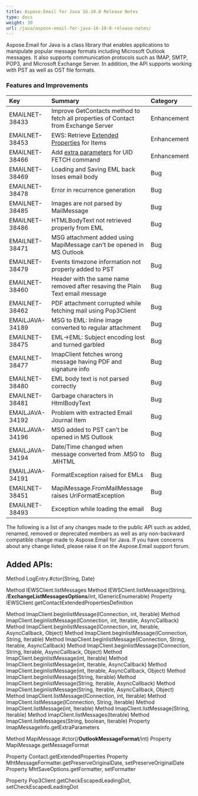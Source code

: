 ```yaml
---
title: Aspose.Email for Java 16.10.0 Release Notes
type: docs
weight: 30
url: /java/aspose-email-for-java-16-10-0-release-notes/
---
```


Aspose.Email for Java is a class library that enables applications to manipulate popular message formats including Microsoft Outlook messages. It also supports communication protocols such as IMAP, SMTP, POP3, and Microsoft Exchange Server. In addition, the API supports working with PST as well as OST file formats.
### **Features and Improvements**

|**Key** |**Summary** |**Category** |
| :- | :- | :- |
|EMAILNET-38433 |Improve GetContacts method to fetch all properties of Contact from Exchange Server |Enhancement |
|EMAILNET-38453 |EWS: Retrieve [Extended Properties](/email/java/working-with-exchange-mailbox-and-messages/#listing-messages) for Items |Enhancement |
|EMAILNET-38466 |Add [extra parameters](/email/java/fetching-messages-and-saving-to-disc/#retrieve-extra-parameters-as-summary-information) for UID FETCH command |Enhancement |
|EMAILNET-38469 |Loading and Saving EML back loses email body |Bug |
|EMAILNET-38478 |Error in recurrence generation |Bug |
|EMAILNET-38485 |Images are not parsed by MailMessage |Bug |
|EMAILNET-38486 |HTMLBodyText not retrieved properly from EML |Bug |
|EMAILNET-38471 |MSG attachment added using MapiMessage can't be opened in MS Outlook |Bug |
|EMAILNET-38479 |Events timezone information not properly added to PST |Bug |
|EMAILNET-38460 |Header with the same name removed after resaving the Plain Text email message |Bug |
|EMAILNET-38462 |PDF attachment corrupted while fetching mail using Pop3Client |Bug |
|EMAILJAVA-34189 |MSG to EML: Inline image converted to regular attachment |Bug |
|EMAILNET-38475 |EML->EML: Subject encoding lost and turned garbled |Bug |
|EMAILNET-38477 |ImapClient fetches wrong message having PDF and signature info |Bug |
|EMAILNET-38480 |EML body text is not parsed correctly |Bug |
|EMAILNET-38481 |Garbage characters in HtmlBodyText |Bug |
|EMAILJAVA-34192 |Problem with extracted Email Journal Item |Bug |
|EMAILJAVA-34196 |MSG added to PST can't be opened in MS Outlook |Bug |
|EMAILJAVA-34194 |Date/Time changed when message converted from .MSG to .MHTML |Bug |
|EMAILJAVA-34191 |FormatException raised for EMLs |Bug |
|EMAILNET-38451 |MapiMessage.FromMailMessage raises UriFormatException |Bug |
|EMAILNET-38493 |Exception while loading the email |Bug |

The following is a list of any changes made to the public API such as added, renamed, removed or deprecated members as well as any non-backward compatible change made to Aspose.Email for Java. If you have concerns about any change listed, please raise it on the Aspose.Email support forum.
## **Added APIs:**
Method LogEntry.#ctor(String, Date)

Method IEWSClient.listMessages
Method IEWSClient.listMessages(String, /**ExchangeListMessagesOptions**/int, IGenericEnumerable<String>)
Property IEWSClient.getContactExtendedPropertiesDefinition

Method ImapClient.beginlistMessage(IConnection, int, Iterable<String>)
Method ImapClient.beginlistMessage(IConnection, int, Iterable<String>, AsyncCallback)
Method ImapClient.beginlistMessage(IConnection, int, Iterable<String>, AsyncCallback, Object)
Method ImapClient.beginlistMessage(IConnection, String, Iterable<String>)
Method ImapClient.beginlistMessage(IConnection, String, Iterable<String>, AsyncCallback)
Method ImapClient.beginlistMessage(IConnection, String, Iterable<String>, AsyncCallback, Object)
Method ImapClient.beginlistMessage(int, Iterable<String>)
Method ImapClient.beginlistMessage(int, Iterable<String>, AsyncCallback)
Method ImapClient.beginlistMessage(int, Iterable<String>, AsyncCallback, Object)
Method ImapClient.beginlistMessage(String, Iterable<String>)
Method ImapClient.beginlistMessage(String, Iterable<String>, AsyncCallback)
Method ImapClient.beginlistMessage(String, Iterable<String>, AsyncCallback, Object)
Method ImapClient.listMessage(IConnection, int, Iterable<String>)
Method ImapClient.listMessage(IConnection, String, Iterable<String>)
Method ImapClient.listMessage(int, Iterable<String>)
Method ImapClient.listMessage(String, Iterable<String>)
Method ImapClient.listMessages(Iterable<String>)
Method ImapClient.listMessages(String, boolean, Iterable<String>)
Property ImapMessageInfo.getExtraParameters

Method MapiMessage.#ctor(/**OutlookMessageFormat**/int)
Property MapiMessage.getMessageFormat

Property Contact.getExtendedProperties
Property MhtMessageFormatter.getPreserveOriginalDate, setPreserveOriginalDate
Property MhtSaveOptions.getFormatter, setFormatter

Property Pop3Client.getCheckEscapedLeadingDot, setCheckEscapedLeadingDot
